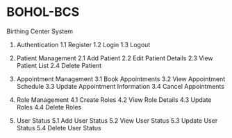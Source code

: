 # BOHOL-BCS
Birthing Center System

1. Authentication
1.1 Register
1.2 Login
1.3 Logout

2. Patient Management
2.1 Add Patient
2.2 Edit Patient Details
2.3 View Patient List
2.4 Delete Patient

3. Appointment Management
3.1 Book Appointments
3.2 View Appointment Schedule
3.3 Update Appointment Information
3.4 Cancel Appointments

4. Role Management
4.1 Create Roles
4.2 View Role Details
4.3 Update Roles
4.4 Delete Roles


5. User Status
5.1 Add User Status
5.2 View User Status
5.3 Update User Status
5.4 Delete User Status
